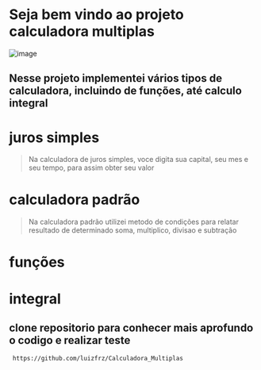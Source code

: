 # Seja bem vindo ao projeto calculadora multiplas
![image](https://github.com/user-attachments/assets/f7cc6d14-f05b-4fa7-95e2-fd54c8a432db)
## Nesse projeto implementei vários tipos de calculadora, incluindo de funções, até calculo integral
 # juros simples
 > Na calculadora de juros simples, voce digita sua capital, seu mes e seu tempo, para assim obter seu valor
 # calculadora padrão
 > Na calculadora padrão utilizei metodo de condições para relatar resultado de determinado soma, multiplico, divisao e subtração
 # funções
 > 
 # integral
 >
## clone repositorio para conhecer mais aprofundo o codigo e realizar teste
` https://github.com/luizfrz/Calculadora_Multiplas`

